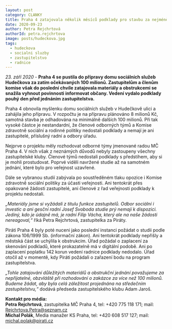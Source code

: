 ```yaml
---
layout: post
category: CLANKY
title: Praha 4 zatajovala několik měsíců podklady pro stavbu za nejméně 100 milionů, Piráti žádají projednání na středečním zastupitelstvu
date: 2020-09-23
author: Petra Rejchrtová
authorId: petra.rejchrtova
image: posts/hudeckova.jpg
tags: 
  - hudeckova
  - socialni sluzby
  - zastupitelstvo
  - radnice
---
```


*23. září 2020* - **Praha 4 se pustila do přípravy domu sociálních služeb Hudečkova za zatím očekávaných 100 milionů. Zastupitelům a členům komise však do poslední chvíle zatajovala materiály a obstrukcemi se snažila vyhnout povinnosti informovat občany. Vedení vydalo podklady pouhý den před jednáním zastupitelstva.**

Praha 4 obnovila myšlenku domu sociálních služeb v Hudečkově ulici a zahájila jeho přípravu. V rozpočtu je na přípravu plánováno 8 milionů Kč, samotná stavba je odhadována na minimálně dalších 100 milionů. Při tak vysoké částce je nestandardní, že členové odborných týmů a Komise zdravotně sociální a rodinné politiky nedostali podklady a nemají je ani zastupitelé, příslušný radní a odbory úřadu.

Nejprve o projektu měly rozhodovat odborné týmy jmenované radou MČ Praha 4. V nich však z neznámých důvodů nebyly zastoupeny všechny zastupitelské kluby. Členové týmů nedostali podklady s předstihem, aby si je mohli prostudovat. Poprvé viděli navržené studie až na samotném jednání, které bylo pro veřejnost uzavřené.

Dále se vybranou studií zabývala po soustředěném tlaku opozice i Komise zdravotně sociální politiky za účasti veřejnosti. Ani tentokrát přes opakované žádosti zastupitelé, ani členové z řad veřejnosti podklady k projektu nedostali.

*„Materiály jsme si vyžádali z titulu funkce zastupitelů. Odbor sociální i investic a ani gesční radní Josef Svoboda studie prý nemají k dispozici. Jediný, kdo je údajně má, je radní Filip Vácha, který ale na naše žádosti nereagoval,“* říká Petra Rejchrtová, zastupitelka za Piráty.

Piráti Praha 4 byly poté nuceni jako poslední instanci požádat o studii podle zákona 106/1999 Sb. (informační zákon). Ani tentokrát podklady nepřišly a městská část se uchýlila k obstrukcím. Úřad požádal o zaplacení za skenování podkladů, které prokazatelně má v digitální podobě. Ani po zaplacení poplatku 142 korun vedení radnice podklady nedodalo. Úřad otočil až v momentě, kdy Piráti požádali o zařazení bodu na program zastupitelstva.

*„Tohle zatajování důležitých materiálů a obstrukční jednání považujeme za nepřijatelné, obzvláště při rozhodování o zakázce za více než 100 milionů. Budeme žádat, aby byla celá záležitost projednána na středečním zastupitelstvu,“* dodává předseda zastupitelského klubu Adam Jaroš.

**Kontakt pro média:**<br>
**Petra Rejchrtová**, zastupitelka MČ Praha 4, tel: +420 775 118 171; mail: Rejchrtova.Petra@seznam.cz<br>
**Michal Polák**, Media manažer KS Praha, tel: +420 608 517 127; mail: michal.polak@pirati.cz<br>
